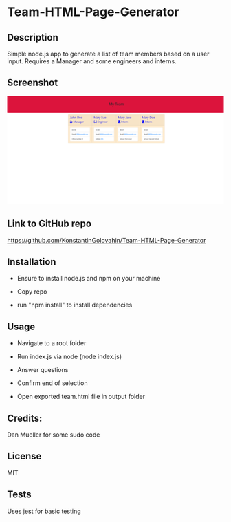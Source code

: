 # Team-HTML-Page-Generator

## Description
 
Simple node.js app to generate a list of team members based on a user input. Requires a Manager and some engineers and interns.


## Screenshot 

![Team-Generator](./assets/Screenshot.png?raw=true "Team-Generator")

## Link to GitHub repo 

https://github.com/KonstantinGolovahin/Team-HTML-Page-Generator

## Installation

* Ensure to install node.js and npm on your machine

* Copy repo 

* run "npm install" to install dependencies

## Usage

* Navigate to a root folder

* Run index.js via node (node index.js)

* Answer questions

* Confirm end of selection

* Open exported team.html file in output folder

## Credits:

Dan Mueller for some sudo code

## License

MIT

## Tests

Uses jest for basic testing